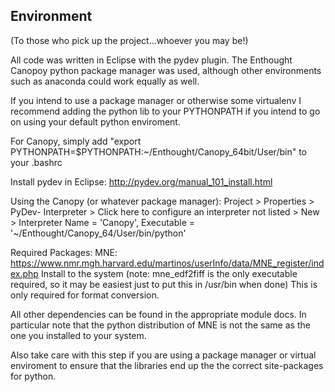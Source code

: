  Environment 
------------------------
(To those who pick up the project...whoever you may be!)

All code was written in Eclipse with the pydev plugin.
The Enthought Canopoy python package manager was used, although other environments such as anaconda could work equally as well.


If you intend to use a package manager or otherwise some virtualenv I recommend adding the python lib to your PYTHONPATH if you intend to go on using your default python enviroment. 

For Canopy, simply add "export PYTHONPATH=$PYTHONPATH:~/Enthought/Canopy_64bit/User/bin" to your .bashrc


Install pydev in Eclipse:
	http://pydev.org/manual_101_install.html

Using the Canopy (or whatever package manager):
   Project > Properties > PyDev- Interpreter > Click here to configure
   an interpreter not listed > New > Interpreter Name = 'Canopy', Executable = '~/Enthought/Canopy_64/User/bin/python'

Required Packages:
   MNE: https://www.nmr.mgh.harvard.edu/martinos/userInfo/data/MNE_register/index.php
   Install to the system (note: mne_edf2fiff is the only executable required, so it may be easiest just to put this in /usr/bin when done)
   This is only required for format conversion.

All other dependencies can be found in the appropriate module docs. In particular note that the python distribution of MNE is not the same as the one you installed to your system.

Also take care with this step if you are using a package manager or virtual enviroment to ensure that the libraries end up the the correct site-packages for python. 
